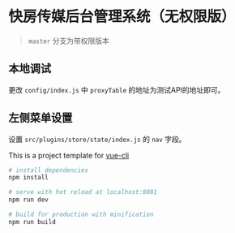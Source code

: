 # 快房传媒后台管理系统（无权限版）

> `master` 分支为带权限版本

## 本地调试

更改 `config/index.js` 中 `proxyTable` 的地址为测试API的地址即可。

## 左侧菜单设置

设置 `src/plugins/store/state/index.js` 的 `nav` 字段。

This is a project template for [vue-cli](https://github.com/vuejs/vue-cli)

``` bash
# install dependencies
npm install

# serve with hot reload at localhost:8081
npm run dev

# build for production with minification
npm run build

```
